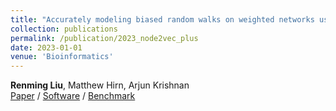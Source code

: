 ```yaml
---
title: "Accurately modeling biased random walks on weighted networks using *node2vec*+"
collection: publications
permalink: /publication/2023_node2vec_plus
date: 2023-01-01
venue: 'Bioinformatics'
---
```

**Renming Liu**, Matthew Hirn, Arjun Krishnan\
[Paper](https://academic.oup.com/bioinformatics/article/39/1/btad047/6998205)
/ [Software](https://github.com/krishnanlab/PecanPy)
/ [Benchmark](https://github.com/krishnanlab/node2vecplus_benchmarks)
